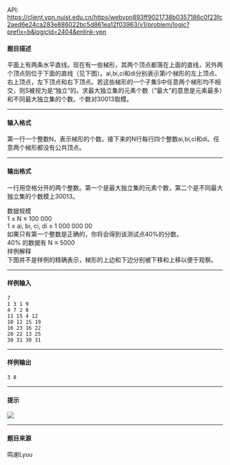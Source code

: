 API: https://client.vpn.nuist.edu.cn/https/webvpn893ff9021738b0357186c0f23fc2aed6e24ca283e886022bc5d861ea12f03963/v1/problem/logic?prefix=b&logicId=2404&enlink-vpn

#### 题目描述

平面上有两条水平直线。现在有一些梯形，其两个顶点都落在上面的直线，另外两个顶点则位于下面的直线（见下图）。ai,bi,ci和di分别表示第i个梯形的左上顶点、右上顶点，左下顶点和右下顶点。若这些梯形的一个子集S中任意两个梯形均不相交，则S被视为是“独立”的。求最大独立集的元素个数（“最大”的意思是元素最多）和不同最大独立集的个数。个数对30013取模。

---

#### 输入格式

第一行一个整数N，表示梯形的个数。接下来的N行每行四个整数ai,bi,ci和di。任意两个梯形都没有公共顶点。

---

#### 输出格式

  
一行用空格分开的两个整数。第一个是最大独立集的元素个数，第二个是不同最大独立集的个数模上30013。

数据规模  
1 ≤ N ≤ 100 000  
1 ≤ ai, bi, ci, di ≤ 1 000 000 00  
如果只有第一个整数是正确的，你将会得到该测试点40%的分数。  
40% 的数据有 N ≤ 5000  
样例解释  
下图并不是样例的精确表示，梯形的上边和下边分别被下移和上移以便于观察。

---

#### 样例输入
```
7
1 3 1 9
4 7 2 8
11 15 4 12
10 12 15 19
16 23 16 22
20 22 13 25
30 31 30 31
```

---

#### 样例输出
```
3 8
```

---

#### 提示

![](../file/2404_0.jpg)

---

#### 题目来源

鸣谢Lyuu